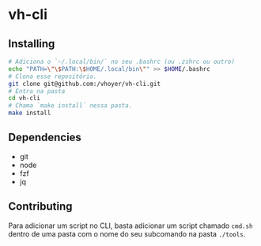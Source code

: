 # vh-cli

## Installing

```bash
# Adiciona o `~/.local/bin/` no seu .bashrc (ou .zshrc ou outro)
echo "PATH=\"\$PATH:\$HOME/.local/bin\"" >> $HOME/.bashrc
# Clona esse repositório.
git clone git@github.com:/vhoyer/vh-cli.git
# Entra na pasta
cd vh-cli
# Chama `make install` nessa pasta.
make install
```

## Dependencies

- git
- node
- fzf
- jq

## Contributing

Para adicionar um script no CLI, basta adicionar um script chamado `cmd.sh`
dentro de uma pasta com o nome do seu subcomando na pasta `./tools`.
